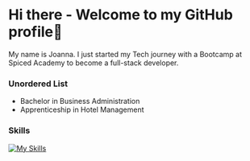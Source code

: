 # Hi there - Welcome to my GitHub profile👋


My name is Joanna. I just started my Tech journey with a Bootcamp at Spiced Academy to become a full-stack developer. 


### Unordered List
- Bachelor in Business Administration
- Apprenticeship in Hotel Management 


### Skills
[![My Skills](https://skillicons.dev/icons?i=ableton)](https://skillicons.dev)
